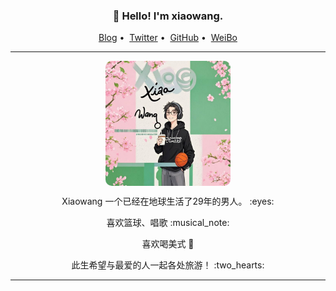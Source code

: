 
<h3 align="center">👋 Hello! I'm xiaowang.</h3>

<p align="center">
<a href="http://960302.xyz">Blog</a>&nbsp;•&nbsp;
<a href="https://twitter.com/PsilyZe">Twitter</a>&nbsp;•&nbsp;
<a href="https://github.com/psily">GitHub</a>&nbsp;•&nbsp;
<a href="https://weibo.com/u/2049263493">WeiBo</a>
</p>

---

  <p align="center">  <img src="https://github.com/xiaowang96-github/xiaowang96-github/blob/ef5fcf57134584e227dd1d561eb2e0dbb79e8134/me.jpg" alt="ss" width="200" height="200" align="center" style =" border-radius:10px;" />  </p>



 <p align="center"> Xiaowang 一个已经在地球生活了29年的男人。 :eyes: </p>

 <p align="center"> 喜欢篮球、唱歌  :musical_note: </p>

 <p align="center"> 喜欢喝美式 🥤 </p>
 
 <p align="center"> 此生希望与最爱的人一起各处旅游！ :two_hearts: </p>



---
